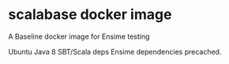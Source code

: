 # scalabase docker image
A Baseline docker image for Ensime testing

Ubuntu
Java 8
SBT/Scala deps
Ensime dependencies precached.
